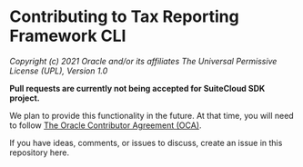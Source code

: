 # Contributing to Tax Reporting Framework CLI
*Copyright (c) 2021 Oracle and/or its affiliates The Universal Permissive License (UPL), Version 1.0*

**Pull requests are currently not being accepted for SuiteCloud SDK project.**

We plan to provide this functionality in the future. At that time, you will need to follow [The Oracle Contributor Agreement (OCA)](https://www.oracle.com/technetwork/community/oca-486395.html).

If you have ideas, comments, or issues to discuss, create an issue in this repository here.
<!---
Add a link to create an issue. Ideally, you'd click the link and the new issue window would pop up.
-->